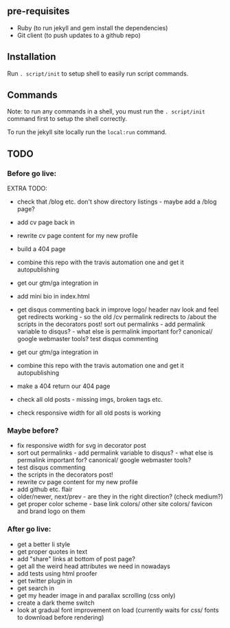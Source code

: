 ## pre-requisites

 * Ruby (to run jekyll and gem install the dependencies)
 * Git client (to push updates to a github repo)

## Installation

Run `. script/init` to setup shell to easily run script commands.

## Commands

Note: to run any commands in a shell, you must run the `. script/init` command first to setup the shell correctly.

To run the jekyll site locally run the `local:run` command.

## TODO

### Before go live:
EXTRA TODO:

 * check that /blog etc. don't show directory listings - maybe add a /blog page?

 * add cv page back in
 * rewrite cv page content for my new profile
 * build a 404 page
 * combine this repo with the travis automation one and get it autopublishing
 * get our gtm/ga integration in
 * add mini bio in index.html
 * get disqus commenting back in
improve logo/ header nav look and feel
get redirects working - so the old /cv permalink redirects to /about
the scripts in the decorators post!
sort out permalinks - add permalink variable to disqus? - what else is permalink important for? canonical/ google webmaster tools?
test disqus commenting

 * get our gtm/ga integration in
 * combine this repo with the travis automation one and get it autopublishing
 * make a 404 return our 404 page
 * check all old posts - missing imgs, broken tags etc.
 * check responsive width for all old posts is working

### Maybe before?

 * fix responsive width for svg in decorator post
 * sort out permalinks - add permalink variable to disqus? - what else is permalink important for? canonical/ google webmaster tools?
 * test disqus commenting
 * the scripts in the decorators post!
 * rewrite cv page content for my new profile
 * add github etc. flair
 * older/newer, next/prev - are they in the right direction? (check medium?)
 * get proper color scheme - base link colors/ other site colors/ favicon and brand logo on them

### After go live:

 * get a better li style
 * get proper quotes in text
 * add "share" links at bottom of post page?
 * get all the weird head attributes we need in nowadays
 * add tests using html proofer
 * get twitter plugin in
 * get search in
 * get my header image in and parallax scrolling (css only)
 * create a dark theme switch
 * look at gradual font improvement on load (currently waits for css/ fonts to download before rendering)

